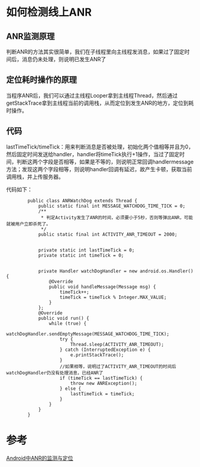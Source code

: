 # 如何检测线上ANR

## ANR监测原理
判断ANR的方法其实很简单，我们在子线程里向主线程发消息，如果过了固定时间后，消息仍未处理，则说明已发生ANR了

## 定位耗时操作的原理
当程序ANR后，我们可以通过主线程Looper拿到主线程Thread，然后通过getStackTrace拿到主线程当前的调用栈，从而定位到发生ANR的地方，定位到耗时操作。

## 代码
lastTimeTick/timeTick：用来判断消息是否被处理，初始化两个值相等并且为0，然后固定时间发送给handler，handler将timeTick执行+1操作，当过了固定时间，判断这两个字段是否相等，如果是不等的，则说明正常回调handlermessage方法；发现这两个字段相等，则说明handler回调有延迟，故产生卡顿，获取当前调用栈，并上传服务器。

代码如下：

```
		public class ANRWatchDog extends Thread {
			public static final int MESSAGE_WATCHDOG_TIME_TICK = 0;
			/**
			 * 判定Activity发生了ANR的时间，必须要小于5秒，否则等弹出ANR，可能就被用户立即杀死了。
			 */
			public static final int ACTIVITY_ANR_TIMEOUT = 2000;
 
 
			private static int lastTimeTick = 0;
			private static int timeTick = 0;
 
 
			private Handler watchDogHandler = new android.os.Handler() {
				@Override
				public void handleMessage(Message msg) {
					timeTick++;
					timeTick = timeTick % Integer.MAX_VALUE;
				}
			};
			@Override
			public void run() {
				while (true) {
					watchDogHandler.sendEmptyMessage(MESSAGE_WATCHDOG_TIME_TICK);
					try {
						Thread.sleep(ACTIVITY_ANR_TIMEOUT);
					} catch (InterruptedException e) {
						e.printStackTrace();
					}
					//如果相等，说明过了ACTIVITY_ANR_TIMEOUT的时间后watchDogHandler仍没有处理消息，已经ANR了
					if (timeTick == lastTimeTick) {
						throw new ANRException();
					} else {
						lastTimeTick = timeTick;
					}
				}
			}
		}
```

# 参考
[Android中ANR的监测与定位](https://blog.csdn.net/u013771867/article/details/78484470)